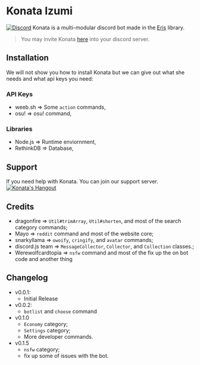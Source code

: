 # Konata Izumi 
[![Discord](https://discordapp.com/api/guilds/399740806027542538/embed.png)](https://discord.gg/mYZjCbP)
Konata is a multi-modular discord bot made in the [Eris](https://abal.moe/Eris) library.
> You may invite Konata [here](https://discordapp.com/oauth2/authorize?&client_id=390695585105313812&scope=bot&permissions=0) into your discord server.

## Installation
We will not show you how to install Konata but we can give out what she needs and what api keys you need:

### API Keys
* weeb.sh => Some `action` commands,
* osu! => osu! command,

### Libraries
* Node.js => Runtime enviornment,
* RethinkDB => Database,

## Support
If you need help with Konata. You can join our support server.
[![Konata's Hangout](https://discordapp.com/api/guilds/399740806027542538/embed.png?style=banner3)](https://discord.gg/mYZjCbP)

## Credits
* dragonfire => `Util#trimArray`, `Util#shorten`, and most of the search category commands;
* Mayo => `reddit` command and most of the website core;
* snarkyllama => `owoify`, `cringify`, and `avatar` commands;
* discord.js team => `MessageCollector`, `Collector`, and `Collection` classes.;
* Werewolfcardtopia => `nsfw` command and most of the fix up the on bot code and another thing

## Changelog
* v0.0.1:
    * Initial Release
* v0.0.2:
    * `botlist` and `choose` command
* v0.1.0
    * `Economy` category;
    * `Settings` category;
    * More developer commands.
* v0.1.5
   * `nsfw` category;
   * fix up some of issues with the bot.
